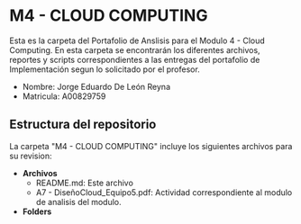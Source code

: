 # M4 - CLOUD COMPUTING
Esta es la carpeta del Portafolio de Anslisis para el Modulo 4 - Cloud Computing. En esta carpeta se encontrarán los diferentes archivos, reportes y scripts correspondientes a las entregas del portafolio de Implementación segun lo solicitado por el profesor.

* Nombre: Jorge Eduardo De León Reyna
* Matricula: A00829759

## Estructura del repositorio
La carpeta "M4 - CLOUD COMPUTING" incluye los siguientes archivos para su revision:

* **Archivos**
  * README.md: Este archivo
  * A7 - DiseñoCloud_Equipo5.pdf: Actividad correspondiente al modulo de analisis del modulo.
* **Folders**
